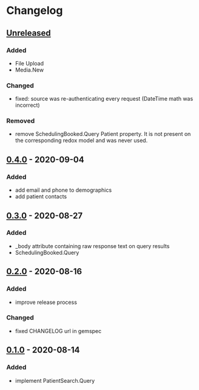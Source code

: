 # Changelog

## [Unreleased]
### Added
- File Upload
- Media.New

### Changed
- fixed: source was re-authenticating every request (DateTime math was incorrect)

### Removed
- remove SchedulingBooked.Query Patient property. It is not present on the corresponding redox model and was never used.

## [0.4.0] - 2020-09-04
### Added
- add email and phone to demographics
- add patient contacts

## [0.3.0] - 2020-08-27
### Added
- _body attribute containing raw response text on query results
- SchedulingBooked.Query

## [0.2.0] - 2020-08-16
### Added
- improve release process

### Changed
- fixed CHANGELOG url in gemspec

## [0.1.0] - 2020-08-14
### Added
- implement PatientSearch.Query

[0.1.0]: https://github.com/patient-discovery/redox-client/releases/tag/v0.1.0
[0.2.0]: https://github.com/patient-discovery/redox-client/releases/tag/v0.2.0
[0.3.0]: https://github.com/patient-discovery/redox-client/releases/tag/v0.3.0
[0.4.0]: https://github.com/patient-discovery/redox-client/releases/tag/v0.4.0
[Unreleased]: https://github.com/patient-discovery/redox-client/compare/v0.4.0...HEAD

